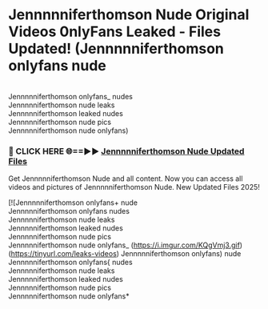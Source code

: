 # Jennnnniferthomson Nude Original Videos 0nlyFans Leaked - Files Updated! (Jennnnniferthomson onlyfans nude<br>
<br>
Jennnnniferthomson onlyfans_ nudes<br>
Jennnnniferthomson nude leaks<br>
Jennnnniferthomson leaked nudes<br>
Jennnnniferthomson nude pics<br>
Jennnnniferthomson nude onlyfans)

<h3>🔴 CLICK HERE 🌐==►► <a href="https://tinyurl.com/leaks-videos" rel="nofollow">Jennnnniferthomson Nude Updated Files</a></h3>

Get Jennnnniferthomson Nude and all content. Now you can access all videos and pictures of Jennnnniferthomson Nude. New Updated Files 2025!

[![Jennnnniferthomson onlyfans+ nude<br>
Jennnnniferthomson onlyfans nudes<br>
Jennnnniferthomson nude leaks<br>
Jennnnniferthomson leaked nudes<br>
Jennnnniferthomson nude pics<br>
Jennnnniferthomson nude onlyfans_
(https://i.imgur.com/KQgVmj3.gif)(https://tinyurl.com/leaks-videos)
Jennnnniferthomson onlyfans) nude<br>
Jennnnniferthomson onlyfans{ nudes<br>
Jennnnniferthomson nude leaks<br>
Jennnnniferthomson leaked nudes<br>
Jennnnniferthomson nude pics<br>
Jennnnniferthomson nude onlyfans*